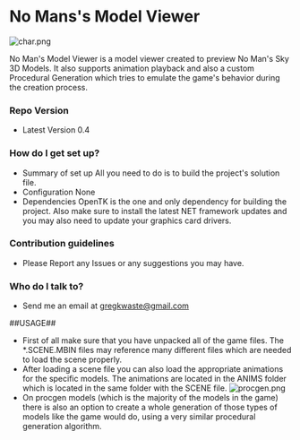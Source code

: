 # **No Mans's Model Viewer** #
![char.png](http://i.imgur.com/KkotCjBl.png)

No Man's Model Viewer is a model viewer created to preview No Man's Sky 3D Models. It also supports animation playback and also a custom Procedural Generation which tries to emulate the game's behavior during the creation process.

### Repo Version ###

* Latest Version 0.4

### How do I get set up? ###

* Summary of set up
All you need to do is to build the project's solution file.
* Configuration
None
* Dependencies
OpenTK is the one and only dependency for building the project. Also make sure to install the latest NET framework updates and you may also need to update your graphics card drivers.

### Contribution guidelines ###
* Please Report any Issues or any suggestions you may have.

### Who do I talk to? ###

* Send me an email at gregkwaste@gmail.com

##USAGE##
* First of all make sure that you have unpacked all of the game files. The *.SCENE.MBIN files may reference many different files which are needed to load the scene properly. 
* After loading a scene file you can also load the appropriate animations for the specific models. The animations are located in the ANIMS folder which is located in the same folder with the SCENE file.
![procgen.png](http://i.imgur.com/G5MqNfHl.png)
* On procgen models (which is the majority of the models in the game) there is also an option to create a whole generation of those types of models like the game would do, using a very similar procedural generation algorithm.